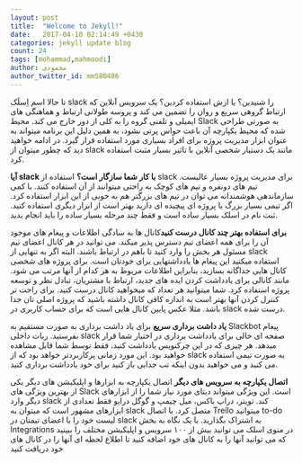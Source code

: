 ```yaml
---
layout: post
title:  "Welcome to Jekyll!"
date:   2017-04-10 02:14:49 +0430
categories: jekyll update blog
count: 24
tags: [mohammad,mahmoodi]
author: محمودی
author_twitter_id: mm580486
---
```


<p>تا حالا اسم اِسلَک slack را شنیدین؟ یا ازش استفاده کردین؟ یک سرویس آنلاین که ارتباط گروهی سریع و روان را تضمین می کند
  و پروسه طولانی ارتباط و هماهنگی های ایمیلی و تلفنی گروه را به کلی از دور خارج می کند. محیط Slack به صورتی طراحی شده
  که محیط یکپارچه آن باعث حواس پرتی نشود، به همین دلیل این برنامه میتواند به عنوان ابزار مدیریت پروژه برای افراد بسیاری
  مورد استفاده قرار گیرد. در ادامه خواهید دید که چطور میتوان از slack مانند یک دستیار شخصی آنلاین با تاثیر بسیار مثبت
  استفاده کرد.</p>
<p><b>آیا slack با کار شما سازگار است؟</b> استفاده از slack برای مدیریت پروژه بسیار عالیست. تیم های دونفره و تیم های کوچک
  به راحتی میتوانند از آن استفاده کنند. با کمی سازماندهی هوشمندانه می توان در تیم های بزرگتر هم به خوبی از این ابزار
  استفاده کرد. اگر تیمی بسیار بزرگ یا پروژه ای پیچیده ای دارید بهتر است از ابزار دیگری استفاده کنید. ثبت نام در اسلک
  بسیار ساده است و فقط چند مرحله بسیار ساده را باید انجام بدید.</p>
<p><b>برای استفاده بهتر چند کانال درست کنید</b>کانال ها به سادگی اطلاعات و پیغام های موجود آن را برای همه اعضای تیم دسترس
  پذیر میکند. می توانید در هر کانال اعضای تیم مسئول هر بخش را وارد کنید تا باهم در ارتباط باشند. البته اگر به تنهایی
  از slack استفاده میکنید این پیغام ها یادداشتهایی برای خودتان است. برای پروژه های شخصی کانال هایی جداگانه بسازید، بنابراین
  اطلاعات مربوط به هر کدام از آنها مرتب می شود. مانند کانالی برای یادداشت کردن ایده های جدید، ارتباط با مشتریان، تبادل
  نظر و توسعه پروژه استفاده کرد. شما میتوانید هر تعداد که میخواهید کانال درست کنید. برای راحت تر کنترل کردن آنها بهتر
  است به اندازه کافی کانال داشته باشید که پروژه اصلی تان جدا باشد. مثلا عکس پایین کانال هایی است که برای حساب کاربری
  در slack درست شده.</p>
<p><b>یاد داشت برداری سریع</b> برای یاد داشت برداری به صورت مستقیم به Slackbot پیغام بفرستید. ربات داخلی slack صفحه ای
  خالی برای یادداشت برداری در اختیار شما قرار میدهد. هر چیزی که در این چرکنویس یادداشت کنید، فقط توسط شما قابل مشاهده
  خواهید بود. این مورد زمانی پرکاربردتر خواهد بود که از slack به صورت تیمی استفاده می کنید و می خواهید بدون اینکه تب
  جدایی باز کنید برای خود یادداشت برداری کنید.</p>
<p><b>اتصال یکپارچه به سرویس های دیگر</b> اتصال یکپارچه به ابزارها و اپلیکیشن های دیگر یکی از بهترین ویژگی های Slack است.
  این ویژگی میتواند دیتای مورد نیاز شما را از ابزارهای دیگر وارد slack کند. تویتر، دراپ باکس، میل چیمپ و گوگل درایو فقط
  تعدادی از ابزارهای مشهور است که میتوان به slack متصل کرد. با اتصال Trello میتوانید to-do لیست خود را با اعضای تیمتان
  در slack به اشتراک بگذارید. با یک نگاه به بخش Integrations در منوی اسلک می توانید بیش از ۱۰۰ سرویس و اپلیکیشن مختلف
  را ببینید که می توانید آنها را به کانال های خود اضافه کنید تا اطلاع لحظه ای آنها را در کانال های خود دریافت کنید</p>
